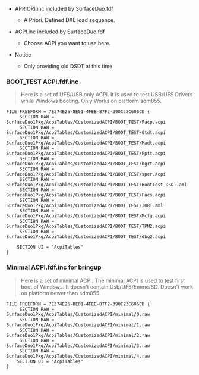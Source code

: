 * APRIORI.inc included by SurfaceDuo.fdf
     - A Priori. Defined DXE load sequence.

* ACPI.inc included by SurfaceDuo.fdf
     - Choose ACPI you want to use here.

* Notice   
     - Only providing old DSDT at this time.

### BOOT_TEST ACPI.fdf.inc

> Here is a set of UFS/USB only ACPI.
> It is used to test USB/UFS Drivers while Windows booting.
> Only Works on platform sdm855.

```
FILE FREEFORM = 7E374E25-8E01-4FEE-87F2-390C23C606CD {
     SECTION RAW = SurfaceDuo1Pkg/AcpiTables/CustomizedACPI/BOOT_TEST/Facp.acpi
     SECTION RAW = SurfaceDuo1Pkg/AcpiTables/CustomizedACPI/BOOT_TEST/Gtdt.acpi
     SECTION RAW = SurfaceDuo1Pkg/AcpiTables/CustomizedACPI/BOOT_TEST/Madt.acpi
     SECTION RAW = SurfaceDuo1Pkg/AcpiTables/CustomizedACPI/BOOT_TEST/Pptt.acpi
     SECTION RAW = SurfaceDuo1Pkg/AcpiTables/CustomizedACPI/BOOT_TEST/bgrt.acpi
     SECTION RAW = SurfaceDuo1Pkg/AcpiTables/CustomizedACPI/BOOT_TEST/spcr.acpi
     SECTION RAW = SurfaceDuo1Pkg/AcpiTables/CustomizedACPI/BOOT_TEST/BootTest_DSDT.aml
     SECTION RAW = SurfaceDuo1Pkg/AcpiTables/CustomizedACPI/BOOT_TEST/Facs.acpi
     SECTION RAW = SurfaceDuo1Pkg/AcpiTables/CustomizedACPI/BOOT_TEST/IORT.aml
     SECTION RAW = SurfaceDuo1Pkg/AcpiTables/CustomizedACPI/BOOT_TEST/Mcfg.acpi
     SECTION RAW = SurfaceDuo1Pkg/AcpiTables/CustomizedACPI/BOOT_TEST/TPM2.acpi
     SECTION RAW = SurfaceDuo1Pkg/AcpiTables/CustomizedACPI/BOOT_TEST/dbg2.acpi

	SECTION UI = "AcpiTables" 
}
```


### Minimal ACPI.fdf.inc for bringup

> Here is a set of minimal ACPI.
> The minimal ACPI is used to test first boot of Windows.
> It doesn't contain Usb/UFS/Emmc/SD.
> Doesn't work on platform newer than sdm855.


```
FILE FREEFORM = 7E374E25-8E01-4FEE-87F2-390C23C606CD {
     SECTION RAW = SurfaceDuo1Pkg/AcpiTables/CustomizedACPI/minimal/0.raw
     SECTION RAW = SurfaceDuo1Pkg/AcpiTables/CustomizedACPI/minimal/1.raw
     SECTION RAW = SurfaceDuo1Pkg/AcpiTables/CustomizedACPI/minimal/2.raw
     SECTION RAW = SurfaceDuo1Pkg/AcpiTables/CustomizedACPI/minimal/3.raw
     SECTION RAW = SurfaceDuo1Pkg/AcpiTables/CustomizedACPI/minimal/4.raw
	SECTION UI = "AcpiTables" 
}
```